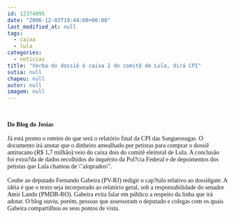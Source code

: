 ```yaml
---
id: 12374895
date: "2006-12-03T19:44:00+00:00"
last_modified_at: null
tags:
  - caixa
  - lula
categories:
  - noticias
title: "Verba do dossiê é caixa 2 do comitê de Lula, dirá CPI"
sutia: null
chapeu: null
autor: null
imagem: null
---
```

<p><P>&nbsp;</P></p>
<p><P><FONT face=Verdana><STRONG>Do Blog do Josias<BR></STRONG><BR>Já está pronto o roteiro do que será o relatório final da CPI das Sanguessugas. O documento irá anotar que o dinheiro amealhado por petistas para comprar o dossiê antitucano (R$ 1,7 milhão) veio do caixa dois do comitê eleitoral de Lula. A conclusão foi extra?da de dados recolhidos do inquérito da Pol?cia Federal e de depoimentos dos petistas que Lula chamou de \"aloprados\".<BR><BR>Coube ao deputado Fernando Gabeira (PV-RJ) redigir o cap?tulo relativo ao dossiêgate. A idéia é que o texto seja incorporado ao relatório geral, sob a responsabilidade do senador Amir Lando (PMDB-RO). Gabeira evita falar em público a respeito da linha que irá adotar. O blog ouviu, porém, pessoas que assessoram o deputado e colegas com os quais Gabeira compartilhou os seus pontos de vista.<BR></FONT></P> </p>
